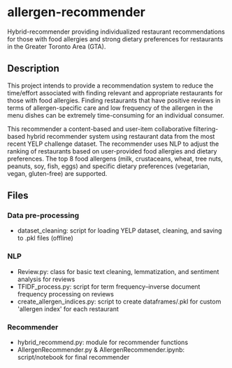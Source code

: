 # allergen-recommender
Hybrid-recommender providing individualized restaurant recommendations for those with food allergies and strong dietary preferences for restaurants in the Greater Toronto Area (GTA). 

## Description
  This project intends to provide a recommendation system to reduce the time/effort associated with finding relevant and appropriate restaurants for those with food allergies. Finding restaurants that have positive reviews in terms of allergen-specific care and low frequency of the allergen in the menu dishes can be extremely time-consuming for an individual consumer. 

  This recommender a content-based and user-item collaborative filtering-based hybrid recommender system using restaurant data from the most recent YELP challenge dataset. The recommender uses NLP to adjust the ranking of restaurants based on user-provided food allergies and dietary preferences. The top 8 food allergens (milk, crustaceans, wheat, tree nuts, peanuts, soy, fish, eggs) and specific dietary preferences (vegetarian, vegan, gluten-free) are supported. 

## Files

### Data pre-processing

- dataset_cleaning: script for loading YELP dataset, cleaning, and saving to .pkl files (offline)

### NLP
- Review.py: class for basic text cleaning, lemmatization, and sentiment analysis for reviews
- TFIDF_process.py: script for term frequency–inverse document frequency processing on reviews
- create_allergen_indices.py: script to create dataframes/.pkl for custom 'allergen index' for each restaurant

### Recommender
- hybrid_recommend.py: module for recommender functions
- AllergenRecommender.py & AllergenRecommender.ipynb: script/notebook for final recommender

